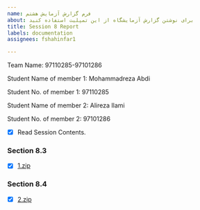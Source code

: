 ```yaml
---
name: فرم گزارش آزمایش هشتم
about: برای نوشتن گزارش آزمایشگاه از این تمپلیت استفاده کنید
title: Session 8 Report
labels: documentation
assignees: fshahinfar1

---
```


Team Name: 97110285-97101286

Student Name of member 1: Mohammadreza Abdi

Student No. of member 1: 97110285

Student Name of member 2: Alireza Ilami

Student No. of member 2: 97101286

- [x] Read Session Contents.

### Section 8.3
- [x] [1.zip](https://github.com/mohammadrezaabdi/OS_LAB_8/files/7086036/1.zip)


### Section 8.4
- [x] [2.zip](https://github.com/mohammadrezaabdi/OS_LAB_8/files/7086039/2.zip)



